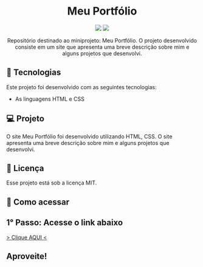 <h1 align="center"> Meu Portfólio </h1>

<p align="center">
    <img src="https://camo.githubusercontent.com/d63d473e728e20a286d22bb2226a7bf45a2b9ac6c72c59c0e61e9730bfe4168c/68747470733a2f2f696d672e736869656c64732e696f2f62616467652f48544d4c352d4533344632363f7374796c653d666f722d7468652d6261646765266c6f676f3d68746d6c35266c6f676f436f6c6f723d7768697465"/>
    <img src="https://camo.githubusercontent.com/3a0f693cfa032ea4404e8e02d485599bd0d192282b921026e89d271aaa3d7565/68747470733a2f2f696d672e736869656c64732e696f2f62616467652f435353332d3135373242363f7374796c653d666f722d7468652d6261646765266c6f676f3d63737333266c6f676f436f6c6f723d7768697465"/>
</p>

<p align="center">
Repositório destinado ao miniprojeto: Meu Portfólio. O projeto desenvolvido consiste em um site que apresenta uma breve descrição sobre mim e alguns projetos que desenvolvi.
</p>

## 🚀 Tecnologias

Este projeto foi desenvolvido com as seguintes tecnologias:

- As linguagens HTML e CSS

## 💻 Projeto

O site Meu Portfólio foi desenvolvido utilizando HTML, CSS. O site apresenta uma breve descrição sobre mim e alguns projetos que desenvolvi.

## :memo: Licença

Esse projeto está sob a licença MIT.

## 🚀 Como acessar

## 1° Passo: Acesse o link abaixo
<a href="https://melquetrindade.github.io/front_end/portfolio/index.html" target="_blank" rel="external"> > Clique AQUI < </a>

## Aproveite!
